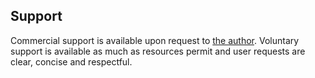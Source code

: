## Support
Commercial support is available upon request to [the author](mailto:jfcgauss@gmail.com).
Voluntary support is available as much as resources permit and user requests are clear,
concise and respectful.
